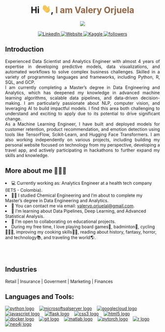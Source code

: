
<!--**Encabezado**-->
<h1 align="center">Hi <img src="https://raw.githubusercontent.com/KevinPatel04/KevinPatel04/master/Hi.gif" width="30px">, <font color="#956643">I am Valery Orjuela</font> </h1>
<!--**Quise mostrar en un 80% mi parte profesional, pero tambien que hay otros hobbies como la comida y el viajar**-->
<p align="center">
  <a href="https://github.com/DenverCoder1/readme-typing-svg">
    <img src="https://readme-typing-svg.herokuapp.com?color=A98062&lines=AI+Engineer;Data+Scientist;Machine+Learning+Engineer;%7C+Modeling+%7C+Gastronomy+%7C+Traveler;&center=true&width=500&height=50&size=24&duration=3000&pause=1000"></a>
</p>
<!--**Poner los perfiles que por el momento me parecen relevantes ( recuerda armar rapido tu website para ponerlo aqui )**-->
<p align="center">
  <a href="https://www.linkedin.com/in/valery-orjuela/">
    <img alt="LinkedIn" title="Connect with me on LinkedIn" src="https://img.shields.io/badge/LinkedIn-Connect-FFFFFF?style=for-the-badge&logo=linkedin&logoColor=FFFFFF&labelColor=A98062">
  </a>
  <a href="https://sites.google.com/view/the-safe-byte/página-principal">
    <img alt="Website" title="My Website" src="https://img.shields.io/badge/Website-Visit-FFFFFF?style=for-the-badge&logo=google-chrome&logoColor=FFFFFF&labelColor=A98062">
  </a>
  <a href="https://www.kaggle.com/valeryorjuela16">
    <img alt="Kaggle" title="Check out my Kaggle Profile" src="https://img.shields.io/badge/Kaggle-Visit-FFFFFF?style=for-the-badge&logo=kaggle&logoColor=FFFFFF&labelColor=A98062">
  </a>
  <a href="https://github.com/ValeryOrjuela">
    <img alt="followers" title="Follow me on Github" src="https://img.shields.io/github/followers/ValeryOrjuela?color=FFFFFF&style=for-the-badge&logo=github&logoColor=FFFFFF&label=Follow&labelColor=A98062">
  </a>
</p>
<h2 id="Introduction">Introduction</h2>
<p align="justify">
    Experienced Data Scientist and Analytics Engineer with almost 4 years of expertise in developing predictive models, data visualizations, and automated workflows to solve complex business challenges. Skilled in a variety of programming languages and frameworks, including Python, R, SQL, and GCP.<br>
    I am currently completing a Master’s degree in Data Engineering and Analytics, which has deepened my knowledge in advanced machine learning algorithms, scalable data pipelines, and data-driven decision-making. I am particularly passionate about NLP, computer vision, and leveraging AI to build impactful models. I find this area both challenging to understand and exciting to apply due to its potential to drive significant change.<br>
    As a Machine Learning Engineer, I have built and deployed models for customer retention, product recommendation, and emotion detection using tools like TensorFlow, Scikit-Learn, and Hugging Face Transformers. I am also working independently on various projects, including building my personal website focused on technology from my perspective, developing a travel app, and actively participating in hackathons to further expand my skills and knowledge.
</p>
<h2 id="Moreabout">More about me 👩🏼‍🦰</h2>
<li>💻 Currently working as: Analytics Engineer at a health tech company (IETS - Colombia).</li>
<li>👩‍🎓 I studied Chemical Engineering and I’m about to complete my Master’s degree in Data Engineering and Analytics.</li>
<li>📮 You can contact me via email: <a href="mailto:valeryp.orjuelal@gmail.com">valeryp.orjuelal@gmail.com</a>.</li>
<li>🧠 I'm learning about Data Pipelines, Deep Learning, and Advanced Statistical Analysis.</li>
<li>👥 I'm open to collaborating on educational projects.</li>
<li> During my free time, I love playing board games🎲, badminton🏸, cycling🚴🏻‍♀, improving my cooking skills👩‍🍳, reading about history, fantasy, horror, and technology📚, and traveling the world🌎.</li><br>
<p><img src="https://komarev.com/ghpvc/?username=ValeryOrjuela&amp;color=A98062&amp;label=%F0%9F%8D%A8_Nice_To_Meet_U!_You+are+my+visitor+No." alt="">
<br></p>
<h2 id="Industries">Industries </h2>
<p> Retail | Insurance | Goverment | Marketing | Finances </p>
<h2 id="Languaantol">Languages and Tools:</h2>
<div align="left">
  
  <a href="https://www.python.org/"><img src="https://cdn.jsdelivr.net/gh/devicons/devicon/icons/python/python-original.svg" height="40" alt="python logo" /></a><img width="12" />
  <a href="https://www.microsoft.com/sql-server"><img src="https://cdn.jsdelivr.net/gh/devicons/devicon/icons/microsoftsqlserver/microsoftsqlserver-plain.svg" height="40" alt="microsoftsqlserver logo" /></a><img width="12" />
  <a href="https://cloud.google.com/"><img src="https://cdn.jsdelivr.net/gh/devicons/devicon/icons/googlecloud/googlecloud-original.svg" height="40" alt="googlecloud logo" /></a><img width="12" />
  <a href="https://developer.mozilla.org/en-US/docs/Web/JavaScript"><img src="https://cdn.jsdelivr.net/gh/devicons/devicon/icons/javascript/javascript-original.svg" height="40" alt="javascript logo" /></a><img width="12"/>
  <a href="https://flask.palletsprojects.com/"><img src="https://cdn.jsdelivr.net/gh/devicons/devicon/icons/flask/flask-original.svg" height="40" alt="flask logo" /></a><img width="12" />
  <a href="https://www.w3.org/Style/CSS/Overview.en.html"><img src="https://cdn.jsdelivr.net/gh/devicons/devicon/icons/css3/css3-original.svg" height="40" alt="css3 logo" /></a><img width="12" />
  <a href="https://www.w3.org/html/"><img src="https://cdn.jsdelivr.net/gh/devicons/devicon/icons/html5/html5-original.svg" height="40" alt="html5 logo" /></a><img width="12" />
  <a href="https://www.docker.com/"><img src="https://cdn.jsdelivr.net/gh/devicons/devicon/icons/docker/docker-original.svg" height="40" alt="docker logo" /></a><img width="12" />
  <a href="https://git-scm.com/"><img src="https://cdn.jsdelivr.net/gh/devicons/devicon/icons/git/git-original.svg" height="40" alt="git logo" /></a><img width="12" />
  <a href="https://www.mathworks.com/products/matlab.html"><img src="https://cdn.jsdelivr.net/gh/devicons/devicon/icons/matlab/matlab-original.svg" height="40" alt="matlab logo" /></a><img width="12" />
  <a href="https://pytorch.org/"><img src="https://cdn.jsdelivr.net/gh/devicons/devicon/icons/pytorch/pytorch-original.svg" height="40" alt="pytorch logo" /></a><img width="12" />
  <a href="https://www.r-project.org/"><img src="https://cdn.jsdelivr.net/gh/devicons/devicon/icons/r/r-original.svg" height="40" alt="r logo" /></a><img width="12" />
  <a href="https://neo4j.com/"><img src="https://cdn.jsdelivr.net/gh/devicons/devicon/icons/neo4j/neo4j-original.svg" height="40" alt="neo4j logo" /></a>
</div>














